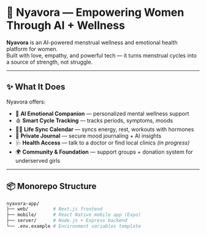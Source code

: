 # 🌸 Nyavora — Empowering Women Through AI + Wellness

**Nyavora** is an AI-powered menstrual wellness and emotional health platform for women.  
Built with love, empathy, and powerful tech — it turns menstrual cycles into a source of strength, not struggle.

---

## ✨ What It Does

Nyavora offers:

- 🧠 **AI Emotional Companion** — personalized mental wellness support
- 🩸 **Smart Cycle Tracking** — tracks periods, symptoms, moods
- 🧘‍♀️ **Life Sync Calendar** — syncs energy, rest, workouts with hormones
- 📔 **Private Journal** — secure mood journaling + AI insights
- 🩺 **Health Access** — talk to a doctor or find local clinics *(in progress)*
- 🌍 **Community & Foundation** — support groups + donation system for underserved girls

---

## 📦 Monorepo Structure

```bash
nyavora-app/
├── web/         # Next.js frontend
├── mobile/      # React Native mobile app (Expo)
├── server/      # Node.js + Express backend
└── .env.example # Environment variables template